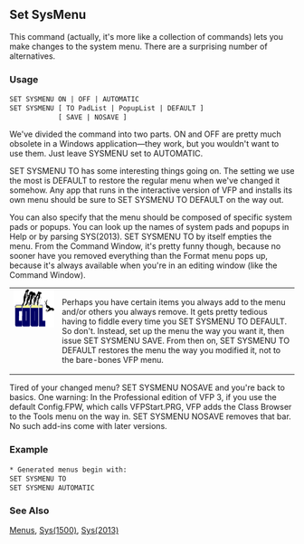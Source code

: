 ## Set SysMenu

This command (actually, it's more like a collection of commands) lets you make changes to the system menu. There are a surprising number of alternatives.

### Usage

```foxpro
SET SYSMENU ON | OFF | AUTOMATIC
SET SYSMENU [ TO PadList | PopupList | DEFAULT ]
            [ SAVE | NOSAVE ]
```

We've divided the command into two parts. ON and OFF are pretty much obsolete in a Windows application&mdash;they work, but you wouldn't want to use them. Just leave SYSMENU set to AUTOMATIC.

SET SYSMENU TO has some interesting things going on. The setting we use the most is DEFAULT to restore the regular menu when we've changed it somehow. Any app that runs in the interactive version of VFP and installs its own menu should be sure to SET SYSMENU TO DEFAULT on the way out.

You can also specify that the menu should be composed of specific system pads or popups. You can look up the names of system pads and popups in Help or by parsing SYS(2013). SET SYSMENU TO by itself empties the menu. From the Command Window, it's pretty funny though, because no sooner have you removed everything than the Format menu pops up, because it's always available when you're in an editing window (like the Command Window).

<table>
<tr>
  <td width="17%" valign="top">
<img width="114" height="67" src="cool.gif">
  </td>
  <td width="83%">
  <p>Perhaps you have certain items you always add to the menu and/or others you always remove. It gets pretty tedious having to fiddle every time you SET SYSMENU TO DEFAULT. So don't. Instead, set up the menu the way you want it, then issue SET SYSMENU SAVE. From then on, SET SYSMENU TO DEFAULT restores the menu the way you modified it, not to the bare-bones VFP menu. </p>
  </td>
 </tr>
</table>

Tired of your changed menu? SET SYSMENU NOSAVE and you're back to basics. One warning: In the Professional edition of VFP 3, if you use the default Config.FPW, which calls VFPStart.PRG, VFP adds the Class Browser to the Tools menu on the way in. SET SYSMENU NOSAVE removes that bar. No such add-ins come with later versions.

### Example

```foxpro
* Generated menus begin with:
SET SYSMENU TO
SET SYSMENU AUTOMATIC
```
### See Also

[Menus](s4g304.md), [Sys(1500)](s4g709.md), [Sys(2013)](s4g202.md)